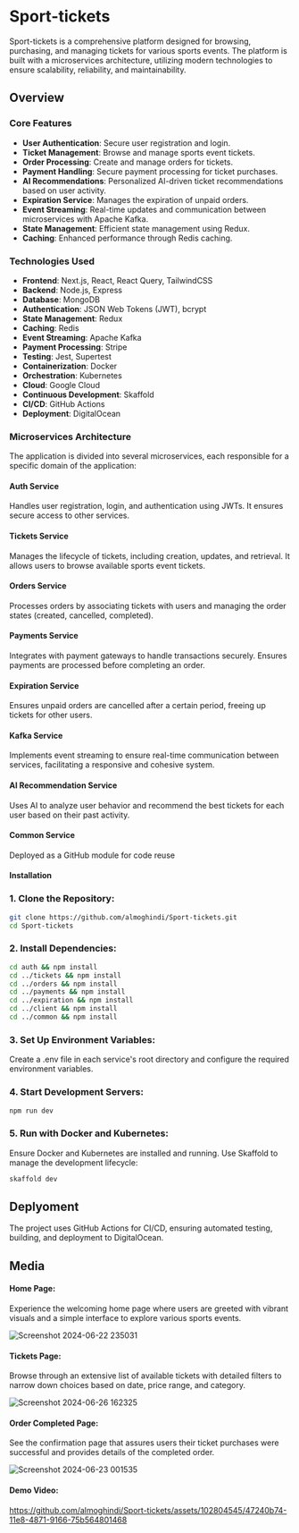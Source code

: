 # Sport-tickets

Sport-tickets is a comprehensive platform designed for browsing, purchasing, and managing tickets for various sports events. The platform is built with a microservices architecture, utilizing modern technologies to ensure scalability, reliability, and maintainability.

## Overview

### Core Features

- **User Authentication**: Secure user registration and login.
- **Ticket Management**: Browse and manage sports event tickets.
- **Order Processing**: Create and manage orders for tickets.
- **Payment Handling**: Secure payment processing for ticket purchases.
- **AI Recommendations**: Personalized AI-driven ticket recommendations based on user activity.
- **Expiration Service**: Manages the expiration of unpaid orders.
- **Event Streaming**: Real-time updates and communication between microservices with Apache Kafka.
- **State Management**: Efficient state management using Redux.
- **Caching**: Enhanced performance through Redis caching.

### Technologies Used

- **Frontend**: Next.js, React, React Query, TailwindCSS
- **Backend**: Node.js, Express
- **Database**: MongoDB
- **Authentication**: JSON Web Tokens (JWT), bcrypt
- **State Management**: Redux
- **Caching**: Redis
- **Event Streaming**: Apache Kafka
- **Payment Processing**: Stripe
- **Testing**: Jest, Supertest
- **Containerization**: Docker
- **Orchestration**: Kubernetes
- **Cloud**: Google Cloud
- **Continuous Development**: Skaffold
- **CI/CD**: GitHub Actions
- **Deployment**: DigitalOcean


### Microservices Architecture

The application is divided into several microservices, each responsible for a specific domain of the application:

#### Auth Service

Handles user registration, login, and authentication using JWTs. It ensures secure access to other services.

#### Tickets Service

Manages the lifecycle of tickets, including creation, updates, and retrieval. It allows users to browse available sports event tickets.

#### Orders Service

Processes orders by associating tickets with users and managing the order states (created, cancelled, completed).

#### Payments Service

Integrates with payment gateways to handle transactions securely. Ensures payments are processed before completing an order.

#### Expiration Service

Ensures unpaid orders are cancelled after a certain period, freeing up tickets for other users.

#### Kafka Service

Implements event streaming to ensure real-time communication between services, facilitating a responsive and cohesive system.

#### AI Recommendation Service

Uses AI to analyze user behavior and recommend the best tickets for each user based on their past activity.

#### Common Service

Deployed as a GitHub module for code reuse


#### Installation

### 1. Clone the Repository:

```bash
git clone https://github.com/almoghindi/Sport-tickets.git
cd Sport-tickets
```

### 2. Install Dependencies:

```bash
cd auth && npm install
cd ../tickets && npm install
cd ../orders && npm install
cd ../payments && npm install
cd ../expiration && npm install
cd ../client && npm install
cd ../common && npm install
```

### 3. Set Up Environment Variables:
Create a .env file in each service's root directory and configure the required environment variables.

### 4. Start Development Servers:

```bash
npm run dev
```

### 5. Run with Docker and Kubernetes:
Ensure Docker and Kubernetes are installed and running. Use Skaffold to manage the development lifecycle:

```bash
skaffold dev
```

## Deplyoment

The project uses GitHub Actions for CI/CD, ensuring automated testing, building, and deployment to DigitalOcean.

## Media
#### Home Page:
Experience the welcoming home page where users are greeted with vibrant visuals and a simple interface to explore various sports events.

![Screenshot 2024-06-22 235031](https://github.com/almoghindi/Sport-tickets/assets/102804545/5d68cf17-f984-44cd-9d06-b2bced0cffd4)

#### Tickets Page:
Browse through an extensive list of available tickets with detailed filters to narrow down choices based on date, price range, and category.

![Screenshot 2024-06-26 162325](https://github.com/almoghindi/Sport-tickets/assets/102804545/25805887-0238-45a6-ac76-08be6d1c7c6b)


#### Order Completed Page:
See the confirmation page that assures users their ticket purchases were successful and provides details of the completed order.

![Screenshot 2024-06-23 001535](https://github.com/almoghindi/Sport-tickets/assets/102804545/64e756e6-c70c-4338-b228-33c0bc29240a)

#### Demo Video:

https://github.com/almoghindi/Sport-tickets/assets/102804545/47240b74-11e8-4871-9166-75b564801468
